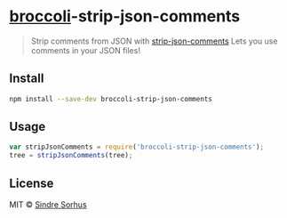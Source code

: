 # [broccoli](https://github.com/joliss/broccoli)-strip-json-comments

> Strip comments from JSON with [strip-json-comments](https://github.com/sindresorhus/strip-json-comments)
> Lets you use comments in your JSON files!


## Install

```sh
npm install --save-dev broccoli-strip-json-comments
```


## Usage

```js
var stripJsonComments = require('broccoli-strip-json-comments');
tree = stripJsonComments(tree);
```


## License

MIT © [Sindre Sorhus](http://sindresorhus.com)
